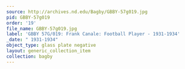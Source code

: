 ```yaml
---
source: http://archives.nd.edu/Bagby/GBBY-57g019.jpg
pid: GBBY-57g019
order: '19'
file_name: GBBY-57g019.jpg
label: 'GBBY 57G/019: Frank Canale: Football Player - 1931-1934'
_date: " 1931-1934"
object_type: glass plate negative
layout: generic_collection_item
collection: bagby
---
```

